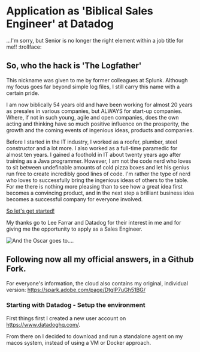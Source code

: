 # Application as 'Biblical Sales Engineer' at Datadog


 ...I'm sorry, but Senior is no longer the right element within a job title for me!! :trollface:


## So, who the hack is 'The Logfather'

This nickname was given to me by former colleagues at Splunk. Although my focus goes far beyond simple log files, I still carry this name with a certain pride.

I am now biblically 54 years old and have been working for almost 20 years as presales in various companies, but ALWAYS for start-up companies.
Where, if not in such young, agile and open companies, does the own acting and thinking have so much positive influence on the prosperity, the growth and the coming events of ingenious ideas, products and companies.

Before I started in the IT industry, I worked as a roofer, plumber, steel constructor and a lot more.
I also worked as a full-time paramedic for almost ten years.
I gained a foothold in IT about twenty years ago after training as a Java programmer.
However, I am not the code nerd who loves to sit between undefinable amounts of cold pizza boxes and let his genius run free to create incredibly good lines of code.
I'm rather the type of nerd who loves to successfully bring the ingenious ideas of others to the table. For me there is nothing more pleasing than to see how a great idea first becomes a convincing product, and in the next step a brilliant business idea becomes a successful company for everyone involved.

[So let's get started!](https://www.youtube.com/watch?v=IKqV7DB8Iwg)

My thanks go to Lee Farrar and Datadog for their interest in me and for giving me the opportunity to apply as a Sales Engineer.


![And the Oscar goes to....](https://github.com/simuvid/hiring-engineers/blob/master/images/datadog_oscar_goes_to.jpeg)


## Following now all my official answers, in a Github Fork. 

For everyone's information, the cloud also contains my original, individual version: https://spark.adobe.com/page/DtglP7uGh51BG/


### Starting with Datadog - Setup the environment


First things first I created a new user account on https://www.datadoghq.com/.

From there on I decided to download and run a standalone agent on my macos system, instead of using a VM or Docker approach.
